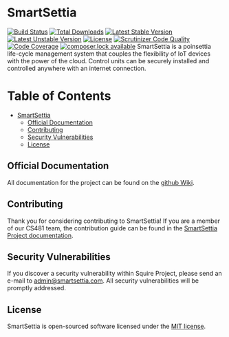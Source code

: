 # SmartSettia

[![Build Status](https://travis-ci.org/uidaho/smartsettia.svg?branch=master)](https://travis-ci.org/uidaho/smartsettia)
[![Total Downloads](https://poser.pugx.org/uidaho/smartsettia/d/total)](https://packagist.org/packages/uidaho/smartsettia)
[![Latest Stable Version](https://poser.pugx.org/uidaho/smartsettia/v/stable)](https://packagist.org/packages/uidaho/smartsettia)
[![Latest Unstable Version](https://poser.pugx.org/uidaho/smartsettia/v/unstable)](https://packagist.org/packages/uidaho/smartsettia)
[![License](https://poser.pugx.org/uidaho/smartsettia/license)](https://packagist.org/packages/uidaho/smartsettia)
[![Scrutinizer Code Quality](https://scrutinizer-ci.com/g/uidaho/smartsettia/badges/quality-score.png?b=master)](https://scrutinizer-ci.com/g/uidaho/smartsettia/?branch=master)
[![Code Coverage](https://scrutinizer-ci.com/g/uidaho/smartsettia/badges/coverage.png?b=master)](https://scrutinizer-ci.com/g/uidaho/smartsettia/?branch=master)
[![composer.lock available](https://poser.pugx.org/uidaho/smartsettia)](https://packagist.org/packages/uidaho/smartsettia)
SmartSettia is a poinsettia life-cycle management system that couples the flexibility of IoT devices with the power of the cloud. Control units can be securely installed and controlled anywhere with an internet connection.

Table of Contents
=================

  * [SmartSettia](#smartsettia)
    * [Official Documentation](#official-documentation)
    * [Contributing](#contributing)
    * [Security Vulnerabilities](#security-vulnerabilities)
    * [License](#license)

## Official Documentation

All documentation for the project can be found on the [github Wiki](https://github.com/uidaho/smartsettia/wiki).

## Contributing

Thank you for considering contributing to SmartSettia! If you are a member of our CS481 team, the contribution guide can be found in the [SmartSettia Project documentation](https://github.com/uidaho/smartsettia/wiki/Contributions).

## Security Vulnerabilities

If you discover a security vulnerability within Squire Project, please send an e-mail to admin@smartsettia.com. All security vulnerabilities will be promptly addressed.

## License

SmartSettia is open-sourced software licensed under the [MIT license](http://opensource.org/licenses/MIT).

